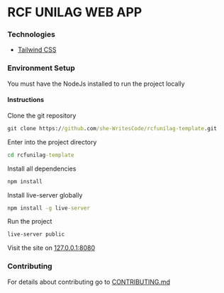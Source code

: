 # RCF UNILAG WEB APP

### Technologies

-   [Tailwind CSS](https://tailwindcss.com/)

### Environment Setup

You must have the NodeJs installed to run the project locally

#### Instructions

Clone the git repository

```cmd
git clone https://github.com/she-WritesCode/rcfunilag-template.git
```

Enter into the project directory

```cmd
cd rcfunilag-template
```

Install all dependencies

```cmd
npm install
```

Install live-server globally

```cmd
npm install -g live-server
```

Run the project

```cmd
live-server public
```

Visit the site on [127.0.0.1:8080](http://127.0.0.1:8080)

### Contributing

For details about contributing go to [CONTRIBUTING.md](CONTRIBUTING.md)

